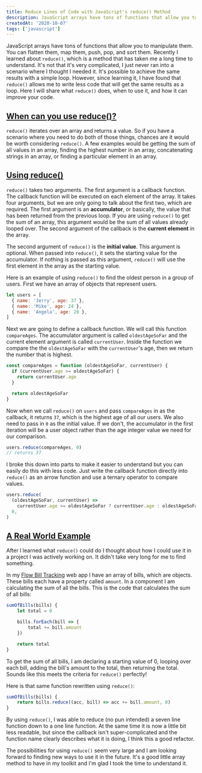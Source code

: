 ```yaml
---
title: Reduce Lines of Code with JavaScript's reduce() Method
description: JavaScript arrays have tons of functions that allow you to manipulate them. You can flatten them, map them, push, pop, and sort them. To be honest, I still don't know exactly what some of these methods do. Recently I learned about reduce(), which is a method that has taken me a long time to understand.  It's not that it's very complicated, I just never ran into a scenario where I thought I needed it.  You probably don't have to use it.  It turns out it's pretty useful, so in this post I'm going to share with you what reduce() does, when to use it, and how it can improve your code.
createdAt: '2020-10-07'
tags: ['javascript']
---
```


JavaScript arrays have tons of functions that allow you to manipulate them. You can flatten them, map them, push, pop, and sort them. Recently I learned about `reduce()`, which is a method that has taken me a long time to understand. It's not that it's very complicated, I just never ran into a scenario where I thought I needed it. It's possible to achieve the same results with a simple loop. However, since learning it, I have found that `reduce()` allows me to write less code that will get the same results as a loop. Here I will share what `reduce()` does, when to use it, and how it can improve your code.

## <a href="#when-can-you-use-reduce">When can you use reduce()?</a>

`reduce()` iterates over an array and returns a value. So if you have a scenario where you need to do both of those things, chances are it would be worth considering `reduce()`. A few examples would be getting the sum of all values in an array, finding the highest number in an array, concatenating strings in an array, or finding a particular element in an array.

## <a href="#using-reduce">Using reduce()</a>

`reduce()` takes two arguments. The first argument is a callback function. The callback function will be executed on each element of the array. It takes four arguments, but we are only going to talk about the first two, which are required. The first argument is an **accumulator**, or basically, the value that has been returned from the previous loop. If you are using `reduce()` to get the sum of an array, this argument would be the sum of all values already looped over. The second argument of the callback is the **current element** in the array.

The second argument of `reduce()` is the **initial value**. This argument is optional. When passed into `reduce()`, it sets the starting value for the accumulator. If nothing is passed as this argument, `reduce()` will use the first element in the array as the starting value.

Here is an example of using `reduce()` to find the oldest person in a group of users. First we have an array of objects that represent users.

```javascript
let users = [
  { name: 'Jerry', age: 37 },
  { name: 'Mike', age: 24 },
  { name: 'Angela', age: 20 },
]
```

Next we are going to define a callback function. We will call this function `compareAges`. The accumulator argument is called `oldestAgeSoFar` and the current element argument is called `currentUser`. Inside the function we compare the the `oldestAgeSoFar` with the `currentUser`'s age, then we return the number that is highest.

```javascript
const compareAges = function (oldestAgeSoFar, currentUser) {
  if (currentUser.age >= oldestAgeSoFar) {
    return currentUser.age
  }

  return oldestAgeSoFar
}
```

Now when we call `reduce()` on `users` and pass `compareAges` in as the callback, it returns `37`, which is the highest age of all our users. We also need to pass in `0` as the initial value. If we don't, the accumulator in the first iteration will be a user object rather than the age integer value we need for our comparison.

```javascript
users.reduce(compareAges, 0)
// returns 37
```

I broke this down into parts to make it easier to understand but you can easily do this with less code. Just write the callback function directly into `reduce()` as an arrow function and use a ternary operator to compare values.

```javascript
users.reduce(
  (oldestAgeSoFar, currentUser) =>
    currentUser.age >= oldestAgeSoFar ? currentUser.age : oldestAgeSoFar,
  0,
)
```

## <a href="a-real-world-example">A Real World Example</a>

After I learned what `reduce()` could do I thought about how I could use it in a project I was actively working on. It didn't take very long for me to find something.

In my <a href="https://www.flowbilltracking.com">Flow Bill Tracking</a> web app I have an array of bills, which are objects. These bills each have a property called `amount`. In a component I am calculating the sum of all the bills. This is the code that calculates the sum of all bills:

```javascript
sumOfBills(bills) {
    let total = 0

    bills.forEach(bill => {
        total += bill.amount
    })

    return total
}
```

To get the sum of all bills, I am declaring a starting value of 0, looping over each bill, adding the bill's amount to the total, then returning the total. Sounds like this meets the criteria for `reduce()` perfectly!

Here is that same function rewritten using `reduce()`:

```javascript
sumOfBills(bills) {
    return bills.reduce((acc, bill) => acc += bill.amount, 0)
}
```

By using `reduce()`, I was able to reduce (no pun intended) a seven line function down to a one line function. At the same time it is now a little bit less readable, but since the callback isn't super-complicated and the function name clearly describes what it is doing, I think this a good refactor.

The possibilities for using `reduce()` seem very large and I am looking forward to finding new ways to use it in the future. It's a good little array method to have in my toolkit and I'm glad I took the time to understand it.
